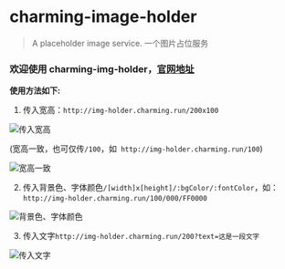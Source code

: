 # charming-image-holder
> A placeholder image service. 一个图片占位服务

### 欢迎使用 charming-img-holder，[官网地址](http://img-holder.charming.run)
**使用方法如下:** 

1. 传入宽高：`http://img-holder.charming.run/200x100`

![传入宽高](http://img-holder.charming.run/200x100)

(宽高一致，也可仅传`/100`，如` http://img-holder.charming.run/100`)

![宽高一致](http://img-holder.charming.run/100)

2. 传入背景色、字体颜色`/[width]x[height]/:bgColor/:fontColor`，如：`http://img-holder.charming.run/100/000/FF0000`

![背景色、字体颜色](http://img-holder.charming.run/100/000/FF0000)

3. 传入文字`http://img-holder.charming.run/200?text=这是一段文字`

![传入文字](http://img-holder.charming.run/200?text=这是一段文字)
